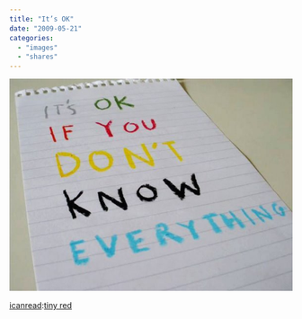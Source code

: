 ```yaml
---
title: "It’s OK"
date: "2009-05-21"
categories: 
  - "images"
  - "shares"
---
```


![](images/UU8sftjMcnikple0W2vmo6yuo1_640.jpg)

[icanread](http://icanread.tumblr.com/post/108199615/via-tiny-red):[tiny red](http://www.tinyreddesign.com/)
